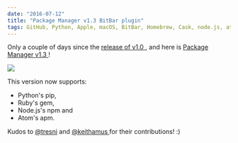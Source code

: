 ```yaml
---
date: "2016-07-12"
title: "Package Manager v1.3 BitBar plugin"
tags: GitHub, Python, Apple, macOS, BitBar, Homebrew, Cask, node.js, atom, apm, npm, ruby, gem, pip
---
```


Only a couple of days since the [release of v1.0
](https://kevin.deldycke.com/2016/07/package-manager-plugin-bitbar/), and here
is [Package Manager v1.3
](https://getbitbar.com/plugins/Dev/MetaPackageManager/meta_package_manager.7h.py)!

![](/uploads/2016/package_manager_v13_screenshot.png)

This version now supports:

  * Python's pip,
  * Ruby's gem,
  * Node.js's npm and
  * Atom's apm.

Kudos to [@tresni](https://github.com/tresni) and [@keithamus
](https://github.com/keithamus) for their contributions! :)
